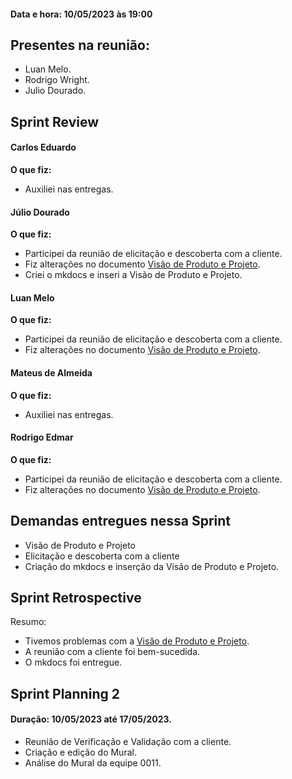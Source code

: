 #### Data e hora: 10/05/2023 às 19:00

## Presentes na reunião:

- Luan Melo.
- Rodrigo Wright.
- Julio Dourado.
    
## Sprint Review
#### Carlos Eduardo
**O que fiz:**
- Auxiliei nas entregas.

#### Júlio Dourado
**O que fiz:** 

- Participei da reunião de elicitação e descoberta com a cliente.
- Fiz alterações no documento [Visão de Produto e Projeto](../../../entregas/unidade1/VisaoProdutoProjeto/).
- Criei o mkdocs e inseri a Visão de Produto e Projeto.

#### Luan Melo
**O que fiz:**
- Participei da reunião de elicitação e descoberta com a cliente.
- Fiz alterações no documento [Visão de Produto e Projeto](../../../entregas/unidade1/VisaoProdutoProjeto/).

#### Mateus de Almeida
**O que fiz:**
- Auxiliei nas entregas.

#### Rodrigo Edmar
**O que fiz:**
- Participei da reunião de elicitação e descoberta com a cliente.
- Fiz alterações no documento [Visão de Produto e Projeto](../../../entregas/unidade1/VisaoProdutoProjeto/).

## Demandas entregues nessa Sprint

- Visão de Produto e Projeto
- Elicitação e descoberta com a cliente
- Criação do mkdocs e inserção da Visão de Produto e Projeto.

## Sprint Retrospective 
Resumo:

- Tivemos problemas com a [Visão de Produto e Projeto](../../../entregas/unidade1/VisaoProdutoProjeto/).
- A reunião com a cliente foi bem-sucedida.
- O mkdocs foi entregue.

## Sprint Planning 2

#### Duração: 10/05/2023 até 17/05/2023.

- Reunião de Verificação e Validação com a cliente.
- Criação e edição do Mural.
- Análise do Mural da equipe 0011.
